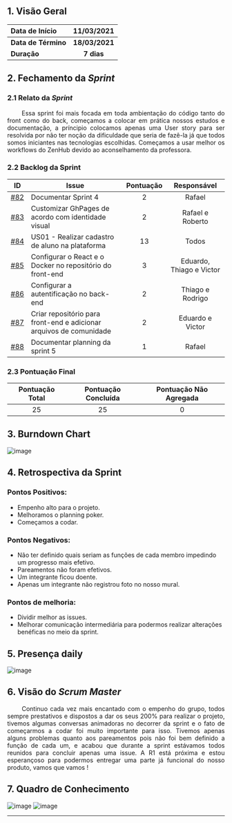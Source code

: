 
##  1. <a name="1">Visão Geral</a>

| Data de Início | 11/03/2021 |
|:--|:--:|
| **Data de Término** | **18/03/2021** |
| **Duração** | **7 dias** |

## 2. <a name="2">Fechamento da _Sprint_</a>
### 2.1 <a name="2.1">Relato da _Sprint_</a>
<p align="justify">&emsp;&emsp; 
Essa sprint foi mais focada em toda ambientação do código tanto do front como do back, começamos a colocar em prática nossos estudos e documentação, a príncipio colocamos apenas uma User story para ser resolvida por não ter noção da dificuldade que seria de fazê-la já que todos somos iniciantes nas tecnologias escolhidas. Começamos a usar melhor os workflows do ZenHub devido ao aconselhamento da professora.
</p>

### 2.2 <a name="2.2">Backlog da Sprint</a>
<!-- Exemplo -->
| ID | Issue | Pontuação | Responsável|
|:--:| ------- | :----: | :----: |
| [#82](https://github.com/fga-eps-mds/2020.2-Anunbis/issues/82) | Documentar Sprint 4 | 2 | Rafael
| [#83](https://github.com/fga-eps-mds/2020.2-Anunbis/issues/83) | Customizar GhPages de acordo com identidade visual| 2 | Rafael e Roberto
| [#84](https://github.com/fga-eps-mds/2020.2-Anunbis/issues/84) | US01 - Realizar cadastro de aluno na plataforma |13|Todos|
| [#85](https://github.com/fga-eps-mds/2020.2-Anunbis/issues/85) | Configurar o React e o Docker no repositório do front-end|3|Eduardo, Thiago e Victor
| [#86](https://github.com/fga-eps-mds/2020.2-Anunbis/issues/86) | Configurar a autentificação no back-end|2|Thiago e Rodrigo
| [#87](https://github.com/fga-eps-mds/2020.2-Anunbis/issues/87) | Criar repositório para front-end e adicionar arquivos de comunidade| 2|Eduardo e Victor
| [#88](https://github.com/fga-eps-mds/2020.2-Anunbis/issues/88) | Documentar planning da sprint 5|1| Rafael


### 2.3 <a name="2.3">Pontuação Final</a>
|Pontuação Total|Pontuação Concluída|Pontuação Não Agregada
|:-:|:-:|:-:|
|25|25|0

## 3. <a name="3">Burndown Chart</a>
![image](https://user-images.githubusercontent.com/74625814/111936946-7f9a7d00-8aa5-11eb-8e64-83b3cb841543.png)

## 4. <a name="4">Retrospectiva da Sprint</a>
### **Pontos Positivos:**
* Empenho alto para o projeto.
* Melhoramos o planning poker.
* Começamos a codar.

### **Pontos Negativos:**
* Não ter definido quais seriam as funções de cada membro impedindo um progresso mais efetivo.
* Pareamentos não foram efetivos.
* Um integrante ficou doente.
* Apenas um integrante não registrou foto no nosso mural.

### **Pontos de melhoria:**
* Dividir melhor as issues.
* Melhorar comunicação intermediária para podermos realizar alterações benéficas no meio da sprint.


## 5. <a name="5">Presença daily</a>
![image](https://user-images.githubusercontent.com/74625814/112011273-dedca980-8b06-11eb-87b9-ad33bf67e64a.png)

## 6. <a name="6">Visão do _Scrum Master_</a>

<p align="justify">&emsp;&emsp;
Continuo cada vez mais encantado com o empenho do grupo, todos sempre prestativos e dispostos a dar os seus 200% para realizar o projeto, tivemos algumas conversas animadoras no decorrer da sprint e o fato de começarmos a codar foi muito importante para isso. Tivemos apenas alguns problemas quanto aos pareamentos pois não foi bem definido a função de cada um, e acabou que durante a sprint estávamos todos reunidos para concluir apenas uma issue. A R1 está próxima e estou esperançoso para podermos entregar uma parte já funcional do nosso produto, vamos que vamos ! 
</p>

## 7. <a name="7">Quadro de Conhecimento</a>
![image](https://user-images.githubusercontent.com/74625814/112012013-940f6180-8b07-11eb-8742-df2c733cb0d0.png)
![image](https://user-images.githubusercontent.com/74625814/112012038-9d003300-8b07-11eb-9564-d4fd1d8dbd06.png)

------------